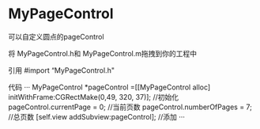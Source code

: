 MyPageControl
=============

可以自定义圆点的pageControl

将 MyPageControl.h和 MyPageControl.m拖拽到你的工程中

引用  #import “MyPageControl.h"

代码
···
MyPageControl *pageControl =[[MyPageControl alloc] initWithFrame:CGRectMake(0,49, 320, 37)];         //初始化
pageControl.currentPage = 0;                     //当前页数
pageControl.numberOfPages = 7;                   //总页数
[self.view addSubview:pageControl];              //添加
···
